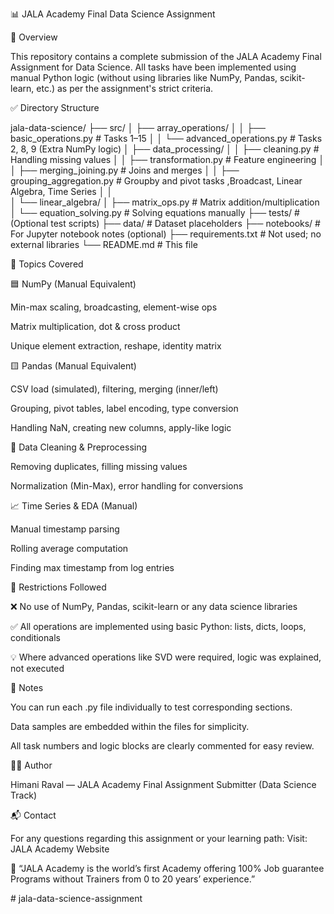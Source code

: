 📊 JALA Academy Final Data Science Assignment

🧾 Overview

This repository contains a complete submission of the JALA Academy Final Assignment for Data Science. All tasks have been implemented using manual Python logic (without using libraries like NumPy, Pandas, scikit-learn, etc.) as per the assignment's strict criteria.

✅ Directory Structure

jala-data-science/
├── src/
│   ├── array_operations/
│   │   ├── basic_operations.py          # Tasks 1–15
│   │   └── advanced_operations.py       # Tasks 2, 8, 9 (Extra NumPy logic)
│   ├── data_processing/
│   │   ├── cleaning.py                  # Handling missing values
│   │   ├── transformation.py            # Feature engineering
│   │   ├── merging_joining.py           # Joins and merges
│   │   ├── grouping_aggregation.py      # Groupby and pivot tasks ,Broadcast, Linear Algebra, Time Series
│   │   
│   └── linear_algebra/
│       ├── matrix_ops.py                # Matrix addition/multiplication
│       └── equation_solving.py          # Solving equations manually
├── tests/                               # (Optional test scripts)
├── data/                                # Dataset placeholders
├── notebooks/                           # For Jupyter notebook notes (optional)
├── requirements.txt                     # Not used; no external libraries
└── README.md                            # This file

🧠 Topics Covered

🟦 NumPy (Manual Equivalent)

Min-max scaling, broadcasting, element-wise ops

Matrix multiplication, dot & cross product

Unique element extraction, reshape, identity matrix

🟨 Pandas (Manual Equivalent)

CSV load (simulated), filtering, merging (inner/left)

Grouping, pivot tables, label encoding, type conversion

Handling NaN, creating new columns, apply-like logic

🧼 Data Cleaning & Preprocessing

Removing duplicates, filling missing values

Normalization (Min-Max), error handling for conversions

📈 Time Series & EDA (Manual)

Manual timestamp parsing

Rolling average computation

Finding max timestamp from log entries

🚫 Restrictions Followed

❌ No use of NumPy, Pandas, scikit-learn or any data science libraries

✅ All operations are implemented using basic Python: lists, dicts, loops, conditionals

💡 Where advanced operations like SVD were required, logic was explained, not executed

🧪 Notes

You can run each .py file individually to test corresponding sections.

Data samples are embedded within the files for simplicity.

All task numbers and logic blocks are clearly commented for easy review.

👨‍🎓 Author

Himani Raval — JALA Academy Final Assignment Submitter (Data Science Track)

📬 Contact

For any questions regarding this assignment or your learning path:
Visit: JALA Academy Website

💼 “JALA Academy is the world’s first Academy offering 100% Job guarantee Programs without Trainers from 0 to 20 years’ experience.”

#   j a l a - d a t a - s c i e n c e - a s s i g n m e n t  
 